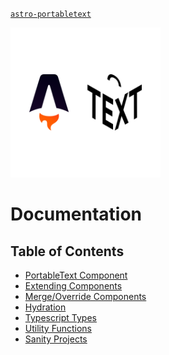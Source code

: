 [`astro-portabletext`](../README.md)

<div>
  <img src="../../logo.svg" width="240" alt="astro-portabletext logo">
</div>

# Documentation

## Table of Contents

- [PortableText Component](./portabletext-component.md)
- [Extending Components](./extending-components.md)
- [Merge/Override Components](./merge-override-components.md)
- [Hydration](./hydration.md)
- [Typescript Types](./types.md)
- [Utility Functions](./utils.md)
- [Sanity Projects](./sanity.md)
